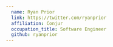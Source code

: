 ```yaml
---
  name: Ryan Prior
  link: https://twitter.com/ryanprior
  affiliation: Conjur
  occupation_title: Software Engineer
  github: ryanprior
---
```

